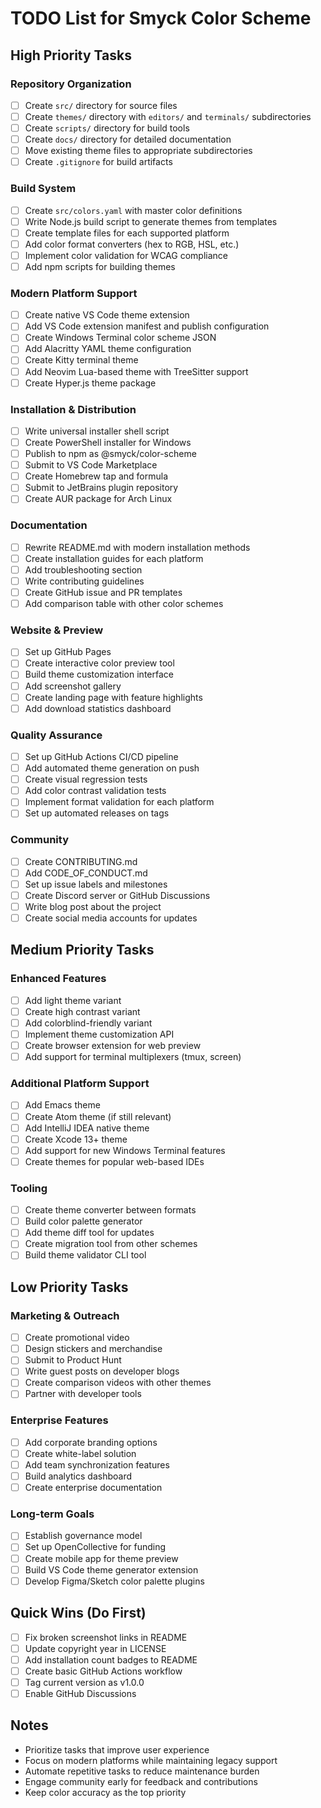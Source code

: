 # TODO List for Smyck Color Scheme

## High Priority Tasks

### Repository Organization
- [ ] Create `src/` directory for source files
- [ ] Create `themes/` directory with `editors/` and `terminals/` subdirectories
- [ ] Create `scripts/` directory for build tools
- [ ] Create `docs/` directory for detailed documentation
- [ ] Move existing theme files to appropriate subdirectories
- [ ] Create `.gitignore` for build artifacts

### Build System
- [ ] Create `src/colors.yaml` with master color definitions
- [ ] Write Node.js build script to generate themes from templates
- [ ] Create template files for each supported platform
- [ ] Add color format converters (hex to RGB, HSL, etc.)
- [ ] Implement color validation for WCAG compliance
- [ ] Add npm scripts for building themes

### Modern Platform Support
- [ ] Create native VS Code theme extension
- [ ] Add VS Code extension manifest and publish configuration
- [ ] Create Windows Terminal color scheme JSON
- [ ] Add Alacritty YAML theme configuration
- [ ] Create Kitty terminal theme
- [ ] Add Neovim Lua-based theme with TreeSitter support
- [ ] Create Hyper.js theme package

### Installation & Distribution
- [ ] Write universal installer shell script
- [ ] Create PowerShell installer for Windows
- [ ] Publish to npm as @smyck/color-scheme
- [ ] Submit to VS Code Marketplace
- [ ] Create Homebrew tap and formula
- [ ] Submit to JetBrains plugin repository
- [ ] Create AUR package for Arch Linux

### Documentation
- [ ] Rewrite README.md with modern installation methods
- [ ] Create installation guides for each platform
- [ ] Add troubleshooting section
- [ ] Write contributing guidelines
- [ ] Create GitHub issue and PR templates
- [ ] Add comparison table with other color schemes

### Website & Preview
- [ ] Set up GitHub Pages
- [ ] Create interactive color preview tool
- [ ] Build theme customization interface
- [ ] Add screenshot gallery
- [ ] Create landing page with feature highlights
- [ ] Add download statistics dashboard

### Quality Assurance
- [ ] Set up GitHub Actions CI/CD pipeline
- [ ] Add automated theme generation on push
- [ ] Create visual regression tests
- [ ] Add color contrast validation tests
- [ ] Implement format validation for each platform
- [ ] Set up automated releases on tags

### Community
- [ ] Create CONTRIBUTING.md
- [ ] Add CODE_OF_CONDUCT.md
- [ ] Set up issue labels and milestones
- [ ] Create Discord server or GitHub Discussions
- [ ] Write blog post about the project
- [ ] Create social media accounts for updates

## Medium Priority Tasks

### Enhanced Features
- [ ] Add light theme variant
- [ ] Create high contrast variant
- [ ] Add colorblind-friendly variant
- [ ] Implement theme customization API
- [ ] Create browser extension for web preview
- [ ] Add support for terminal multiplexers (tmux, screen)

### Additional Platform Support
- [ ] Add Emacs theme
- [ ] Create Atom theme (if still relevant)
- [ ] Add IntelliJ IDEA native theme
- [ ] Create Xcode 13+ theme
- [ ] Add support for new Windows Terminal features
- [ ] Create themes for popular web-based IDEs

### Tooling
- [ ] Create theme converter between formats
- [ ] Build color palette generator
- [ ] Add theme diff tool for updates
- [ ] Create migration tool from other schemes
- [ ] Build theme validator CLI tool

## Low Priority Tasks

### Marketing & Outreach
- [ ] Create promotional video
- [ ] Design stickers and merchandise
- [ ] Submit to Product Hunt
- [ ] Write guest posts on developer blogs
- [ ] Create comparison videos with other themes
- [ ] Partner with developer tools

### Enterprise Features
- [ ] Add corporate branding options
- [ ] Create white-label solution
- [ ] Add team synchronization features
- [ ] Build analytics dashboard
- [ ] Create enterprise documentation

### Long-term Goals
- [ ] Establish governance model
- [ ] Set up OpenCollective for funding
- [ ] Create mobile app for theme preview
- [ ] Build VS Code theme generator extension
- [ ] Develop Figma/Sketch color palette plugins

## Quick Wins (Do First)
- [ ] Fix broken screenshot links in README
- [ ] Update copyright year in LICENSE
- [ ] Add installation count badges to README
- [ ] Create basic GitHub Actions workflow
- [ ] Tag current version as v1.0.0
- [ ] Enable GitHub Discussions

## Notes
- Prioritize tasks that improve user experience
- Focus on modern platforms while maintaining legacy support
- Automate repetitive tasks to reduce maintenance burden
- Engage community early for feedback and contributions
- Keep color accuracy as the top priority